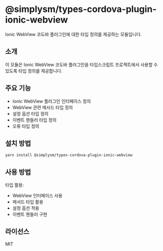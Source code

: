 # @simplysm/types-cordova-plugin-ionic-webview

Ionic WebView 코도바 플러그인에 대한 타입 정의를 제공하는 모듈입니다.

## 소개

이 모듈은 Ionic WebView 코도바 플러그인을 타입스크립트 프로젝트에서 사용할 수 있도록 타입 정의를 제공합니다.

## 주요 기능

- Ionic WebView 플러그인 인터페이스 정의
- WebView 관련 메서드 타입 정의
- 설정 옵션 타입 정의
- 이벤트 핸들러 타입 정의
- 오류 타입 정의

## 설치 방법

```bash
yarn install @simplysm/types-cordova-plugin-ionic-webview
```

## 사용 방법

타입 활용:

- WebView 인터페이스 사용
- 메서드 타입 활용
- 설정 옵션 적용
- 이벤트 핸들러 구현

## 라이선스

MIT
